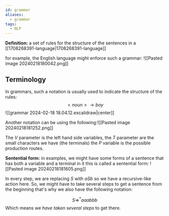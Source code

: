 ```yaml
---
id: grammar
aliases:
  - grammar
tags:
  - NLP
---
```

**Definition:** a set of rules for the structure of the sentences in a [[1708268391-language|1708268391-language]]

for example, the English language might enforce such a grammar:
![[Pasted image 20240218180042.png]]

## Terminology
In grammars, such a notation is usually used to indicate the structure of the rules:
$$ <noun> \rightarrow  boy$$
![[grammar 2024-02-18 18.04.12.excalidraw|center]]

 Another notation can be using the following:![[Pasted image 20240218181252.png]]

The $V$ parameter is the left hand side variables, the $T$ parameter are the small characters we have (the terminals) the $P$ variable is the possible production routes.

**Sentential form:** in examples, we might have some forms of a sentence that has both a variable and a terminal in it this is called a sentential form:
![[Pasted image 20240218181605.png]]

In every step, we are replacing $S$ with $aSb$ so we have a recursive-like action here. So, we might have to take several steps to get a sentence from the beginning that's why we also have the following notation:

$$ S \Rightarrow^* aaabbb $$
Which means we *have taken several steps* to get there.

